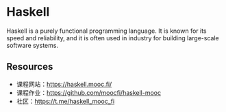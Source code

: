 #   Haskell

Haskell is a purely functional programming language. It is known for its speed and reliability, and it is often used in industry for building large-scale software systems.

##  Resources

- 课程网站：<https://haskell.mooc.fi/>
- 课程作业：<https://github.com/moocfi/haskell-mooc>
- 社区：<https://t.me/haskell_mooc_fi>